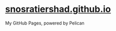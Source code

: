 # [snosratiershad.github.io](https://snosratiershad.github.io/)

My GitHub Pages, powered by Pelican
